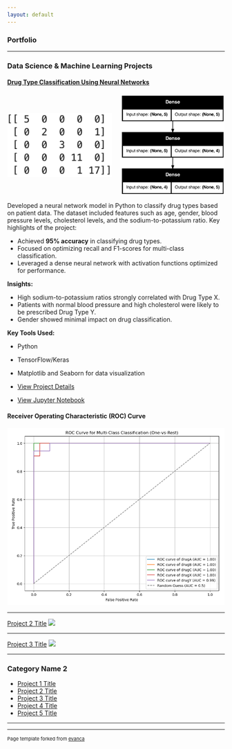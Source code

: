 ```yaml
---
layout: default
---
```


<head>
  <link rel="stylesheet" href="assets/styles/styles.css">
</head>

### **Portfolio**

---

### Data Science & Machine Learning Projects

#### [Drug Type Classification Using Neural Networks](./project-drug-classification/project-details.md)

<div style="display: flex; align-items: center; max-width: 100%; justify-content: space-between;">
  <img src="images/confusion_matrix.png" alt="Confusion Matrix Thumbnail" style="max-width: 48%; height: auto;"/>
  <img src="images/model_architecture.png" alt="Model Architecture" style="max-width: 48%; height: auto;"/>
</div>


Developed a neural network model in Python to classify drug types based on patient data. The dataset included features such as age, gender, blood pressure levels, cholesterol levels, and the sodium-to-potassium ratio. Key highlights of the project:

- Achieved **95% accuracy** in classifying drug types.
- Focused on optimizing recall and F1-scores for multi-class classification.
- Leveraged a dense neural network with activation functions optimized for performance.

**Insights:**
- High sodium-to-potassium ratios strongly correlated with Drug Type X.
- Patients with normal blood pressure and high cholesterol were likely to be prescribed Drug Type Y.
- Gender showed minimal impact on drug classification.

**Key Tools Used:**
- Python
- TensorFlow/Keras
- Matplotlib and Seaborn for data visualization

- [View Project Details](./project-drug-classification/project-details.md)
- [View Jupyter Notebook](./project-drug-classification/project-drug-classification.html)

#### **Receiver Operating Characteristic (ROC) Curve**

<div class="image-container">
  <img src="images/roc_curve.png" alt="ROC Curve" />
</div>

---
[Project 2 Title](/pdf/sample_presentation.pdf)
<img src="images/dummy_thumbnail.jpg?raw=true"/>

---
[Project 3 Title](http://example.com/)
<img src="images/dummy_thumbnail.jpg?raw=true"/>

---
 
### Category Name 2

- [Project 1 Title](http://example.com/)
- [Project 2 Title](http://example.com/)
- [Project 3 Title](http://example.com/)
- [Project 4 Title](http://example.com/)
- [Project 5 Title](http://example.com/)

---




---
<p style="font-size:11px">Page template forked from <a href="https://github.com/evanca/quick-portfolio">evanca</a></p>
<!-- Remove above link if you don't want to attibute -->
